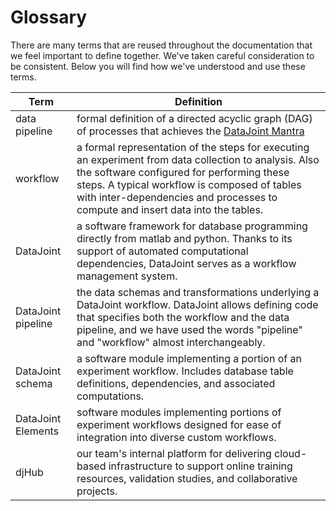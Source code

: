 # Glossary

There are many terms that are reused throughout the documentation that we feel important
to define together. We've taken careful consideration to be consistent. Below you will
find how we've understood and use these terms.

| Term | Definition |
| --- | --- |
| <span id="data-pipeline">data pipeline</span> | formal definition of a directed acyclic graph (DAG) of processes that achieves the [DataJoint Mantra](../concepts/mantra) |
| <span id="workflow">workflow</span> | a formal representation of the steps for executing an experiment from data collection to analysis. Also the software configured for performing these steps. A typical workflow is composed of tables with inter-dependencies and processes to compute and insert data into the tables. |
| <span id="datajoint">DataJoint</span> | a software framework for database programming directly from matlab and python. Thanks to its support of automated computational dependencies, DataJoint serves as a workflow management system. |
| <span id="datajoint-pipeline">DataJoint pipeline</span> | the data schemas and transformations underlying a DataJoint workflow. DataJoint allows defining code that specifies both the workflow and the data pipeline, and we have used the words "pipeline" and "workflow" almost interchangeably. |
| <span id="datajoint-schema">DataJoint schema</span> | a software module implementing a portion of an experiment workflow. Includes database table definitions, dependencies, and associated computations. |
| <span id="datajoint-elements">DataJoint Elements</span> | software modules implementing portions of experiment workflows designed for ease of integration into diverse custom workflows. |
| <span id="djhub">djHub</span> | our team's internal platform for delivering cloud-based infrastructure to support online training resources, validation studies, and collaborative projects. |
